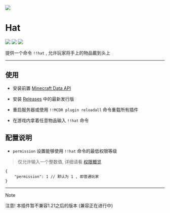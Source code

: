 [![](https://socialify.git.ci/shuangshun/Hat/image?description=1&font=Raleway&forks=1&issues=1&language=1&name=1&owner=1&pattern=Circuit%20Board&pulls=1&stargazers=1&theme=Auto)](https://github.com/shuangshun/Hat)

# Hat

[![](https://img.shields.io/github/v/release/shuangshun/Hat)](https://github.com/shuangshun/Hat/releases)
[![](https://shields.io/github/downloads/shuangshun/Hat/total)](https://github.com/MrXiaoM/shuangshun/Hat)
[![](https://img.shields.io/github/stars/shuangshun/Hat)](https://github.com/shuangshun/Hat)

提供一个命令 `!!hat` , 允许玩家将手上的物品戴到头上

------

## 使用

- 安装前置 [Minecraft Data API](https://github.com/Fallen-Breath/MinecraftDataAPI)

- 安装 [Releases](https://github.com/shuangshun/Hat/releases/latest) 中的最新发行版

- 重启服务器或使用 `!!MCDR plugin reloadall` 命令重载所有插件

- 在游戏内拿着任意物品输入 `!!hat` 命令

## 配置说明

- `permission` 设置能够使用 `!!hat` 命令的最低权限等级
> 仅允许输入一个整数值, 详细请看 [权限概览](https://docs.mcdreforged.com/zh-cn/latest/permission.html#overview)

```json5
{
    "permission": 1 // 默认为 1 , 即普通玩家
}
```

------

> [!Note]
> 注意! 本插件暂不兼容1.21之后的版本 (兼容正在进行中)
